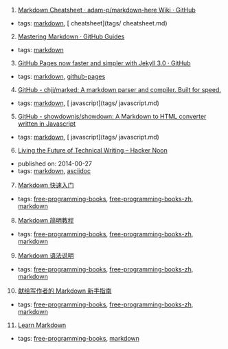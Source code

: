 1. [Markdown Cheatsheet · adam-p/markdown-here Wiki · GitHub](https://github.com/adam-p/markdown-here/wiki/Markdown-Cheatsheet)
  * tags: [markdown](tags/markdown.md), [ cheatsheet](tags/ cheatsheet.md)
2. [Mastering Markdown · GitHub Guides      ](https://guides.github.com/features/mastering-markdown/)
  * tags: [markdown](tags/markdown.md)
3. [ GitHub Pages now faster and simpler with Jekyll 3.0 · GitHub](https://github.com/blog/2100-github-pages-now-faster-and-simpler-with-jekyll-3-0)
  * tags: [markdown](tags/markdown.md), [github-pages](tags/github-pages.md)
4. [GitHub - chjj/marked: A markdown parser and compiler. Built for speed.](https://github.com/chjj/marked)
  * tags: [markdown](tags/markdown.md), [ javascript](tags/ javascript.md)
5. [GitHub - showdownjs/showdown: A Markdown to HTML converter written in Javascript](https://github.com/showdownjs/showdown)
  * tags: [markdown](tags/markdown.md), [ javascript](tags/ javascript.md)
6. [Living the Future of Technical Writing – Hacker Noon](https://hackernoon.com/living-the-future-of-technical-writing-2f368bd0a272)
  * published on: 2014-00-27
  * tags: [markdown](tags/markdown.md), [asciidoc](tags/asciidoc.md)
7. [Markdown 快速入门](http://wowubuntu.com/markdown/basic.html)
  * tags: [free-programming-books](tags/free-programming-books.md), [free-programming-books-zh](tags/free-programming-books-zh.md), [markdown](tags/markdown.md)
8. [Markdown 简明教程](http://www.jianshu.com/p/7bd23251da0a)
  * tags: [free-programming-books](tags/free-programming-books.md), [free-programming-books-zh](tags/free-programming-books-zh.md), [markdown](tags/markdown.md)
9. [Markdown 语法说明](http://wowubuntu.com/markdown/)
  * tags: [free-programming-books](tags/free-programming-books.md), [free-programming-books-zh](tags/free-programming-books-zh.md), [markdown](tags/markdown.md)
10. [献给写作者的 Markdown 新手指南](http://www.jianshu.com/p/q81RER)
  * tags: [free-programming-books](tags/free-programming-books.md), [free-programming-books-zh](tags/free-programming-books-zh.md), [markdown](tags/markdown.md)
11. [Learn Markdown](https://www.gitbook.com/book/gitbookio/markdown/details)
  * tags: [free-programming-books](tags/free-programming-books.md), [markdown](tags/markdown.md)
